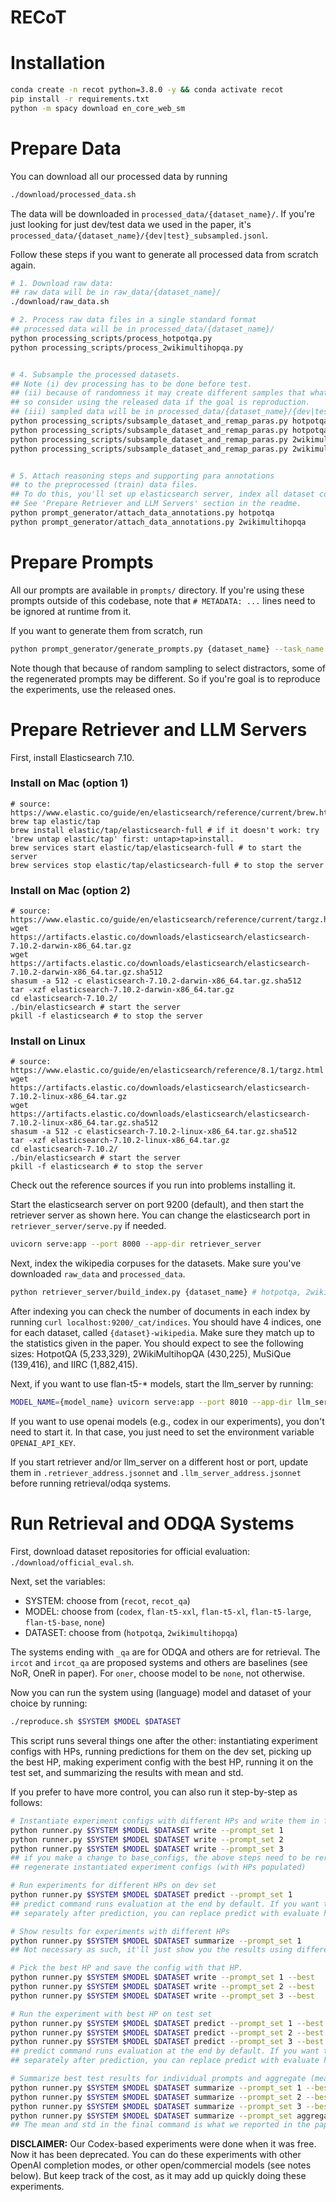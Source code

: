 # RECoT

# Installation

```bash
conda create -n recot python=3.8.0 -y && conda activate recot
pip install -r requirements.txt
python -m spacy download en_core_web_sm
```

# Prepare Data

You can download all our processed data by running

```bash
./download/processed_data.sh
```

The data will be downloaded in `processed_data/{dataset_name}/`. If you're just looking for just dev/test data we used in the paper, it's `processed_data/{dataset_name}/{dev|test}_subsampled.jsonl`.

<summary>Follow these steps if you want to generate all processed data from scratch again.</summary>

```bash
# 1. Download raw data:
## raw data will be in raw_data/{dataset_name}/
./download/raw_data.sh

# 2. Process raw data files in a single standard format
## processed data will be in processed_data/{dataset_name}/
python processing_scripts/process_hotpotqa.py
python processing_scripts/process_2wikimultihopqa.py


# 4. Subsample the processed datasets.
## Note (i) dev processing has to be done before test.
## (ii) because of randomness it may create different samples that what we used,
## so consider using the released data if the goal is reproduction.
## (iii) sampled data will be in processed_data/{dataset_name}/{dev|test}_subsampled.jsonl
python processing_scripts/subsample_dataset_and_remap_paras.py hotpotqa dev
python processing_scripts/subsample_dataset_and_remap_paras.py hotpotqa test
python processing_scripts/subsample_dataset_and_remap_paras.py 2wikimultihopqa dev
python processing_scripts/subsample_dataset_and_remap_paras.py 2wikimultihopqa test


# 5. Attach reasoning steps and supporting para annotations
## to the preprocessed (train) data files.
## To do this, you'll set up elasticsearch server, index all dataset corpuses.
## See 'Prepare Retriever and LLM Servers' section in the readme.
python prompt_generator/attach_data_annotations.py hotpotqa
python prompt_generator/attach_data_annotations.py 2wikimultihopqa
```


# Prepare Prompts

All our prompts are available in `prompts/` directory. If you're using these prompts outside of this codebase, note that `# METADATA: ...` lines need to be ignored at runtime from it.

If you want to generate them from scratch, run

```bash
python prompt_generator/generate_prompts.py {dataset_name} --task_name qa # hotpotqa, 2wikimultihopqa
```

Note though that because of random sampling to select distractors, some of the regenerated prompts may be different. So if you're goal is to reproduce the experiments, use the released ones.

# Prepare Retriever and LLM Servers

<summary> First, install Elasticsearch 7.10. </summary>

### Install on Mac (option 1)
```
# source: https://www.elastic.co/guide/en/elasticsearch/reference/current/brew.html
brew tap elastic/tap
brew install elastic/tap/elasticsearch-full # if it doesn't work: try 'brew untap elastic/tap' first: untap>tap>install.
brew services start elastic/tap/elasticsearch-full # to start the server
brew services stop elastic/tap/elasticsearch-full # to stop the server
```

### Install on Mac (option 2)
```
# source: https://www.elastic.co/guide/en/elasticsearch/reference/current/targz.html
wget https://artifacts.elastic.co/downloads/elasticsearch/elasticsearch-7.10.2-darwin-x86_64.tar.gz
wget https://artifacts.elastic.co/downloads/elasticsearch/elasticsearch-7.10.2-darwin-x86_64.tar.gz.sha512
shasum -a 512 -c elasticsearch-7.10.2-darwin-x86_64.tar.gz.sha512
tar -xzf elasticsearch-7.10.2-darwin-x86_64.tar.gz
cd elasticsearch-7.10.2/
./bin/elasticsearch # start the server
pkill -f elasticsearch # to stop the server
```

### Install on Linux

```
# source: https://www.elastic.co/guide/en/elasticsearch/reference/8.1/targz.html
wget https://artifacts.elastic.co/downloads/elasticsearch/elasticsearch-7.10.2-linux-x86_64.tar.gz
wget https://artifacts.elastic.co/downloads/elasticsearch/elasticsearch-7.10.2-linux-x86_64.tar.gz.sha512
shasum -a 512 -c elasticsearch-7.10.2-linux-x86_64.tar.gz.sha512
tar -xzf elasticsearch-7.10.2-linux-x86_64.tar.gz
cd elasticsearch-7.10.2/
./bin/elasticsearch # start the server
pkill -f elasticsearch # to stop the server
```

Check out the reference sources if you run into problems installing it.


Start the elasticsearch server on port 9200 (default), and then start the retriever server as shown here. You can change the elasticsearch port in `retriever_server/serve.py` if needed.

```bash
uvicorn serve:app --port 8000 --app-dir retriever_server
```

Next, index the wikipedia corpuses for the datasets. Make sure you've downloaded `raw_data` and `processed_data`.

```bash
python retriever_server/build_index.py {dataset_name} # hotpotqa, 2wikimultihopqa
```

After indexing you can check the number of documents in each index by running `curl localhost:9200/_cat/indices`. You should have 4 indices, one for each dataset, called `{dataset}-wikipedia`. Make sure they match up to the statistics given in the paper. You should expect to see the following sizes: HotpotQA (5,233,329), 2WikiMultihopQA (430,225), MuSiQue (139,416), and IIRC (1,882,415).

Next, if you want to use flan-t5-* models, start the llm_server by running:

```bash
MODEL_NAME={model_name} uvicorn serve:app --port 8010 --app-dir llm_server # model_name: flan-t5-xxl, flan-t5-xl, flan-t5-large, flan-t5-base
```

If you want to use openai models (e.g., codex in our experiments), you don't need to start it. In that case, you just need to set the environment variable `OPENAI_API_KEY`.

If you start retriever and/or llm_server on a different host or port, update them in `.retriever_address.jsonnet` and `.llm_server_address.jsonnet` before running retrieval/odqa systems.


# Run Retrieval and ODQA Systems

First, download dataset repositories for official evaluation: `./download/official_eval.sh`.

Next, set the variables:

- SYSTEM: choose from (`recot`, `recot_qa`)
- MODEL: choose from (`codex`, `flan-t5-xxl`, `flan-t5-xl`, `flan-t5-large`, `flan-t5-base`, `none`)
- DATASET: choose from (`hotpotqa`, `2wikimultihopqa`)

The systems ending with `_qa` are for ODQA and others are for retrieval. The `ircot` and `ircot_qa` are proposed systems and others are baselines (see NoR, OneR in paper). For `oner`, choose model to be `none`, not otherwise.

Now you can run the system using (language) model and dataset of your choice by running:

```bash
./reproduce.sh $SYSTEM $MODEL $DATASET
```

This script runs several things one after the other: instantiating experiment configs with HPs, running predictions for them on the dev set, picking up the best HP, making experiment config with the best HP, running it on the test set, and summarizing the results with mean and std.

If you prefer to have more control, you can also run it step-by-step as follows:


```bash
# Instantiate experiment configs with different HPs and write them in files.
python runner.py $SYSTEM $MODEL $DATASET write --prompt_set 1
python runner.py $SYSTEM $MODEL $DATASET write --prompt_set 2
python runner.py $SYSTEM $MODEL $DATASET write --prompt_set 3
## if you make a change to base_configs, the above steps need to be rerun to
## regenerate instantiated experiment configs (with HPs populated)

# Run experiments for different HPs on dev set
python runner.py $SYSTEM $MODEL $DATASET predict --prompt_set 1
## predict command runs evaluation at the end by default. If you want to run evaluation
## separately after prediction, you can replace predict with evaluate here.

# Show results for experiments with different HPs
python runner.py $SYSTEM $MODEL $DATASET summarize --prompt_set 1
## Not necessary as such, it'll just show you the results using different HPs in a nice table.

# Pick the best HP and save the config with that HP.
python runner.py $SYSTEM $MODEL $DATASET write --prompt_set 1 --best
python runner.py $SYSTEM $MODEL $DATASET write --prompt_set 2 --best
python runner.py $SYSTEM $MODEL $DATASET write --prompt_set 3 --best

# Run the experiment with best HP on test set
python runner.py $SYSTEM $MODEL $DATASET predict --prompt_set 1 --best --eval_test --official
python runner.py $SYSTEM $MODEL $DATASET predict --prompt_set 2 --best --eval_test --official
python runner.py $SYSTEM $MODEL $DATASET predict --prompt_set 3 --best --eval_test --official
## predict command runs evaluation at the end by default. If you want to run evaluation
## separately after prediction, you can replace predict with evaluate here.

# Summarize best test results for individual prompts and aggregate (mean +- std) of them)
python runner.py $SYSTEM $MODEL $DATASET summarize --prompt_set 1 --best --eval_test --official
python runner.py $SYSTEM $MODEL $DATASET summarize --prompt_set 2 --best --eval_test --official
python runner.py $SYSTEM $MODEL $DATASET summarize --prompt_set 3 --best --eval_test --official
python runner.py $SYSTEM $MODEL $DATASET summarize --prompt_set aggregate --best --eval_test --official
## The mean and std in the final command is what we reported in the paper.
```

**DISCLAIMER:** Our Codex-based experiments were done when it was free. Now it has been deprecated. You can do these experiments with other OpenAI completion modes, or other open/commercial models (see notes below). But keep track of the cost, as it may add up quickly doing these experiments.
